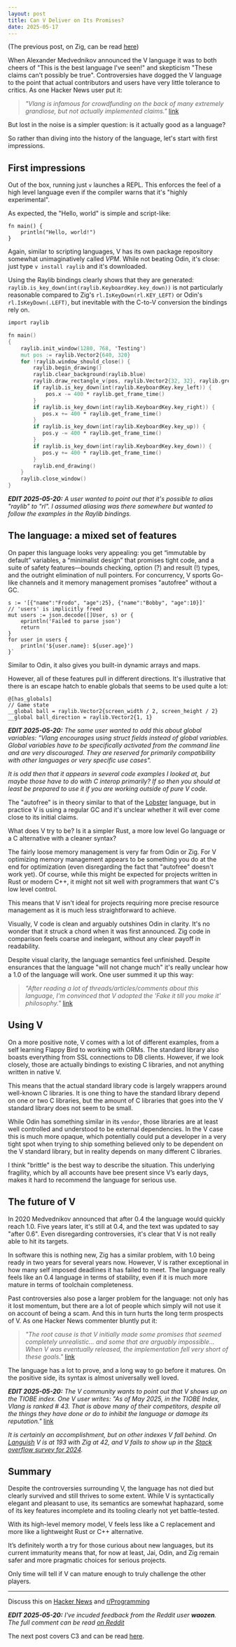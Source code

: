 ```yaml
---
layout: post
title: Can V Deliver on Its Promises?
date: 2025-05-17
---
```


(The previous post, on Zig, can be read [here](https://bitshifters.cc/2025/05/04/zig.html))

When Alexander Medvednikov announced the V language it was to both cheers of "This is the best language I've seen!" and skepticism "These claims can't possibly be true". Controversies have dogged the V language to the point that actual contributors and users have very little tolerance to critics. As one Hacker News user put it:

> *"Vlang is infamous for crowdfunding on the back of many extremely grandiose, but not actually implemented claims."* [link](https://news.ycombinator.com/item?id=38837769)

But lost in the noise is a simpler question: is it actually good as a language?

So rather than diving into the history of the language, let's start with first impressions.

## First impressions

Out of the box, running just `v` launches a REPL. This enforces the feel of a high level language even if the compiler warns that it's "highly experimental".

As expected, the "Hello, world" is simple and script-like:

```vlang
fn main() {
    println("Hello, world!")
}
```

Again, similar to scripting languages, V has its own package repository somewhat unimaginatively called *VPM*. While not beating Odin, it's close: just type `v install raylib` and it's downloaded.

Using the Raylib bindings clearly shows that they are generated: `raylib.is_key_down(int(raylib.KeyboardKey.key_down))` is not particularly reasonable compared to Zig's `rl.IsKeyDown(rl.KEY_LEFT)` or Odin's `rl.IsKeyDown(.LEFT)`, but inevitable with the C-to-V conversion the bindings rely on.


```v
import raylib

fn main() 
{
    raylib.init_window(1280, 768, 'Testing')
    mut pos := raylib.Vector2{640, 320}
    for !raylib.window_should_close() {
        raylib.begin_drawing()
        raylib.clear_background(raylib.blue)
        raylib.draw_rectangle_v(pos, raylib.Vector2{32, 32}, raylib.green)
        if raylib.is_key_down(int(raylib.KeyboardKey.key_left)) {
            pos.x -= 400 * raylib.get_frame_time()
        }
        if raylib.is_key_down(int(raylib.KeyboardKey.key_right)) {
           pos.x += 400 * raylib.get_frame_time()
        }
        if raylib.is_key_down(int(raylib.KeyboardKey.key_up)) {
           pos.y -= 400 * raylib.get_frame_time()
        }
        if raylib.is_key_down(int(raylib.KeyboardKey.key_down)) {
           pos.y += 400 * raylib.get_frame_time()
        }
        raylib.end_drawing()
    }
    raylib.close_window()
}
```

***EDIT 2025-05-20:** A user wanted to point out that it's possible to alias "raylib" to "rl". I assumed aliasing was there somewhere but wanted to follow the examples in the Raylib bindings.*

## The language: a mixed set of features

On paper this language looks very appealing: you get “immutable by default” variables, a “minimalist design” that promises tight code, and a suite of safety features—bounds checking, option (?) and result (!) types, and the outright elimination of null pointers. For concurrency, V sports Go-like channels and it memory management promises "autofree" without a GC.

```vlang
s := '[{"name":"Frodo", "age":25}, {"name":"Bobby", "age":10}]'
// 'users' is implicitly freed 
mut users := json.decode([]User, s) or {
    eprintln('Failed to parse json')
    return
}
for user in users {
    println('${user.name}: ${user.age}')
}`
```

Similar to Odin, it also gives you built-in dynamic arrays and maps.

However, all of these features pull in different directions. It's illustrative that there is an escape hatch to enable globals that seems to be used quite a lot:

```vlang
@[has_globals]
// Game state
__global ball = raylib.Vector2{screen_width / 2, screen_height / 2}
__global ball_direction = raylib.Vector2{1, 1}
```

***EDIT 2025-05-20:** The same user wanted to add this about global variables: "Vlang encourages using struct fields instead of global variables. Global variables have to be specifically activated from the command line and are very discouraged. They are reserved for primarily compatibility with other languages or very specific use cases".*

*It is odd then that it appears in several code examples I looked at, but maybe those have to do with C interop primarily? If so then you should at least be prepared to use it if you are working outside of pure V code.*

The "autofree" is in theory similar to that of the [Lobster](https://strlen.com/lobster/) language, but in practice V is using a regular GC and it's unclear whether it will ever come close to its initial claims.

What does V try to be? Is it a simpler Rust, a more low level Go language or a C alternative with a cleaner syntax?

The fairly loose memory management is very far from Odin or Zig. For V optimizing memory management appears to be something you do at the end for optimization (even disregarding the fact that "autofree" doesn't work yet). Of course, while this might be expected for projects written in Rust or modern C++, it might not sit well with programmers that want C's low level control.

This means that V isn't ideal for projects requiring more precise resource management as it is much less straightforward to achieve.

Visually, V code is clean and arguably outshines Odin in clarity. It's no wonder that it struck a chord when it was first announced. Zig code in comparison feels coarse and inelegant, without any clear payoff in readability. 

Despite visual clarity, the language semantics feel unfinished. Despite ensurances that the language "will not change much" it's really unclear how a 1.0 of the language will work. One user summed it up this way:

> *"After reading a lot of threads/articles/comments about this language, I'm convinced that V adopted the 'Fake it till you make it' philosophy."* [link](https://www.reddit.com/r/ProgrammingLanguages/comments/j4sjdb/the_v_programming_language/)

## Using V

On a more positive note, V comes with a lot of different examples, from a self learning Flappy Bird to working with ORMs. The standard library also boasts everything from SSL connections to DB clients. However, if we look closely, those are actually bindings to existing C libraries, and not anything written in native V.

This means that the actual standard library code is largely wrappers around well-known C libraries. It is one thing to have the standard library depend on one or two C libraries, but the amount of C libraries that goes into the V standard library does not seem to be small.

While Odin has something similar in its `vendor`, those libraries are at least well controlled and understood to be external dependencies. In the V case this is much more opaque, which potentially could put a developer in a very tight spot when trying to ship something believed only to be dependent on the V standard library, but in reality depends on many different C libraries.

I think "brittle" is the best way to describe the situation. This underlying fragility, which by all accounts have bee present since V’s early days, makes it hard to recommend the language for serious use.

## The future of V

In 2020 Medvednikov announced that after 0.4 the language would quickly reach 1.0. Five years later, it's still at 0.4, and the text was updated to say "after 0.6". Even disregarding controversies, it's clear that V is not really able to hit its targets. 

In software this is nothing new, Zig has a similar problem, with 1.0 being ready in two years for several years now. However, V is rather exceptional in how many self imposed deadlines it has failed to meet. The language really feels like an 0.4 language in terms of stability, even if it is much more mature in terms of toolchain completeness.

Past controversies also pose a larger problem for the language: not only has it lost momentum, but there are a lot of people which simply will not use it on account of being a scam. And this in turn hurts the long term prospects of V. As one Hacker News commenter bluntly put it:

> *"The root cause is that V initially made some promises that seemed completely unrealistic... and some that are arguably impossible... When V was eventually released, the implementation fell very short of these goals."* [link](https://www.reddit.com/r/ProgrammingLanguages/comments/vq4ul6/why_does_v_language_get_so_much_hate/)

The language has a lot to prove, and a long way to go before it matures. On the positive side, its syntax is almost universally well loved.

***EDIT 2025-05-20:** The V community wants to point out that V shows up on the TIOBE index. One V user writes: "As of May 2025, in the TIOBE Index, Vlang is ranked # 43. That is above many of their competitors, despite all the things they have done or do to inhibit the language or damage its reputation."* [link](https://www.reddit.com/r/programming/comments/1kp6w36/comment/mt3t77t])

*It is certainly an accomplishment, but on other indexes V fall behind. On [Languish](https://tjpalmer.github.io/languish/) V is at 193 with Zig at 42, and V fails to show up in the [Stack overflow survey for 2024](https://survey.stackoverflow.co/2024/technology).*


## Summary

Despite the controversies surrounding V, the language has not died but clearly survived and still thrives to some extent. While V is syntactically elegant and pleasant to use, its semantics are somewhat haphazard, some of its key features incomplete and its tooling clearly not yet battle-tested.

With its high-level memory model, V feels less like a C replacement and more like a lightweight Rust or C++ alternative.

It’s definitely worth a try for those curious about new languages, but its current immaturity means that, for now at least, Jai, Odin, and Zig remain safer and more pragmatic choices for serious projects.

Only time will tell if V can mature enough to truly challenge the other players.

---

Discuss this on [Hacker News](https://news.ycombinator.com/item?id=44017739) and [r/Programming](https://www.reddit.com/r/programming/comments/1kp6w36/can_v_deliver_on_its_promises/?utm_source=share&utm_medium=web3x&utm_name=web3xcss&utm_term=1&utm_content=share_button)

***EDIT 2025-05-20:** I've incuded feedback from the Reddit user **waozen**. The full comment can be read [on Reddit](https://www.reddit.com/r/programming/comments/1kp6w36/comment/mt3t77t/?context=3)*

The next post covers C3 and can be read [here](https://bitshifters.cc/2025/05/22/c3-c-tradition.html).
